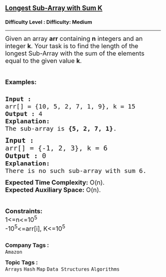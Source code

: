 <h2><a href="https://www.geeksforgeeks.org/problems/longest-sub-array-with-sum-k0809/1?utm_source=youtube&utm_medium=collab_striver_ytdescription&utm_campaign=longest-sub-array-with-sum-k">Longest Sub-Array with Sum K</a></h2><h3>Difficulty Level : Difficulty: Medium</h3><hr><div class="problems_problem_content__Xm_eO" style="user-select: auto;"><p style="user-select: auto;"><span style="font-size: 20px; user-select: auto;">Given an array <strong style="user-select: auto;">arr</strong> containing <strong style="user-select: auto;">n</strong> integers and an integer <strong style="user-select: auto;">k</strong>. Your task is to find the length of the longest Sub-Array with the sum of the elements equal to the given value <strong style="user-select: auto;">k</strong>. </span></p>
<p style="user-select: auto;">&nbsp;</p>
<p style="user-select: auto;"><span style="font-size: 20px; user-select: auto;"><strong style="user-select: auto;">Examples:</strong></span><br style="user-select: auto;">&nbsp;</p>
<pre style="user-select: auto;"><span style="font-size: 20px; user-select: auto;"><strong style="user-select: auto;">Input :
</strong>arr[] = {10, 5, 2, 7, 1, 9</span><span style="font-size: 20px; user-select: auto;">}, k = 15
<strong style="user-select: auto;">Output :</strong> 4
<strong style="user-select: auto;">Explanation:
</strong>The sub-array is <strong style="user-select: auto;">{5, 2, 7, 1}</strong>.
</span></pre>
<pre style="user-select: auto;"><span style="font-size: 22px; user-select: auto;"><strong style="user-select: auto;">Input :</strong> 
arr[] = {-1, 2, 3}, k = 6</span>
<span style="font-size: 22px; user-select: auto;"><strong style="user-select: auto;">Output :</strong> 0
</span><span style="font-size: 20px; user-select: auto;"><strong style="user-select: auto;">Explanation: 
</strong></span><span style="font-size: 20px; user-select: auto;">There is no such sub-array with sum 6.</span>
</pre>
<p style="user-select: auto;"><span style="font-size: 20px; user-select: auto;"><strong style="user-select: auto;">Expected Time Complexity:</strong> O(n).<br style="user-select: auto;"><strong style="user-select: auto;">Expected Auxiliary Space:</strong> O(n).</span></p>
<p style="user-select: auto;">&nbsp;</p>
<p style="user-select: auto;"><span style="font-size: 20px; user-select: auto;"><strong style="user-select: auto;">Constraints:</strong></span><br style="user-select: auto;"><span style="font-size: 20px; user-select: auto;">1&lt;=n&lt;=10<sup style="user-select: auto;">5</sup></span><br style="user-select: auto;"><span style="font-size: 20px; user-select: auto;">-10<sup style="user-select: auto;">5</sup>&lt;=arr[i], K&lt;=10<sup style="user-select: auto;">5</sup></span><br style="user-select: auto;">&nbsp;</p></div><p><span style=font-size:18px><strong>Company Tags : </strong><br><code>Amazon</code>&nbsp;<br><p><span style=font-size:18px><strong>Topic Tags : </strong><br><code>Arrays</code>&nbsp;<code>Hash</code>&nbsp;<code>Map</code>&nbsp;<code>Data Structures</code>&nbsp;<code>Algorithms</code>&nbsp;
